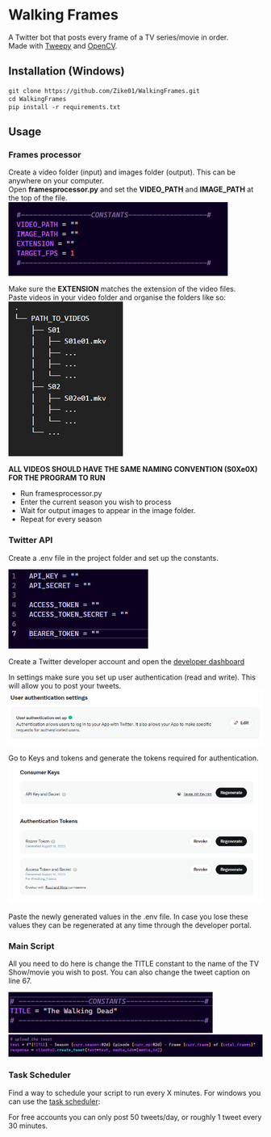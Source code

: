 # Walking Frames

A Twitter bot that posts every frame of a TV series/movie in order.  
Made with [Tweepy](https://docs.tweepy.org/en/stable/) and [OpenCV](https://docs.opencv.org/4.x/d6/d00/tutorial_py_root.html).
## Installation (Windows)
```
git clone https://github.com/Zike01/WalkingFrames.git
cd WalkingFrames
pip install -r requirements.txt
```

## Usage

### Frames processor
Create a video folder (input) and images folder (output). This can be anywhere on your computer.  
Open **framesprocessor.py** and set the **VIDEO_PATH** and **IMAGE_PATH** at the top of the file.
![constants](demos/constants.png)

Make sure the **EXTENSION** matches the extension of the video files.    
Paste videos in your video folder and organise the folders like so:\
![file structure](demos/file-structure.png)

**ALL VIDEOS SHOULD HAVE THE SAME NAMING CONVENTION (S0Xe0X) FOR THE PROGRAM TO RUN**

- Run framesprocessor.py
- Enter the current season you wish to process
- Wait for output images to appear in the image folder.
- Repeat for every season

### Twitter API
Create a .env file in the project folder and set up the constants.

![tokens](demos/TOKENS.png)

Create a Twitter developer account and open the [developer dashboard](https://developer.twitter.com/en/portal/dashboard)

In settings make sure you set up user authentication (read and write). This will allow you to post your tweets.
![user auth](demos/user_auth.png)

Go to Keys and tokens and generate the tokens required for authentication.
![tokens](demos/consumer_keys.png)

Paste the newly generated values in the .env file. In case you lose these values they can be regenerated at any time through the developer portal.

### Main Script
All you need to do here is change the TITLE constant to the name of the TV Show/movie you wish to post. You can also change the tweet caption on line 67.

![title](demos/title.png)
![text](demos/text.png)

### Task Scheduler
Find a way to schedule your script to run every X minutes. For windows you can use the [task scheduler](https://www.youtube.com/watch?v=4n2fC97MNac):

For free accounts you can only post 50 tweets/day, or roughly 1 tweet every 30 minutes.
